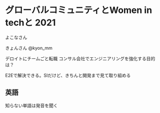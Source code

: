 # グローバルコミュニティとWomen in techと 2021

よこなさん


きょんさん @kyon_mm

デロイトにチームごと転職
コンサル会社でエンジニアリングを強化する目的は？

E2Eで解決できる。SIだけど、きちんと開発まで見て取り組める


## 英語

知らない単語は発音を聞く





